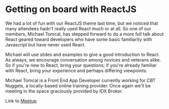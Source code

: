 # Getting on board with ReactJS

We had a lot of fun with our ReactJS theme last time, but we noticed that many attendees hadn't really used React much or at all. So one of our members, Michael Tomcal, has stepped forward to do a more full talk about React geared toward developers who have some basic familiarity with Javascript but have never used React.

Michael will use slides and examples to give a good introduction to React. As always, we encourage conversation among novices and veterans alike. So if you're new to React, bring your questions; if you're already familiar with React, bring your experience and perhaps differing viewpoints.

Michael Tomcal is a Front End App Developer currently working for CBT Nuggets, a locally-based online training provider. Once again we'll be meeting in the space graciously provided by IDX Broker.

Link to [Meetup](https://www.meetup.com/eugenewebdev/events/234486732/)
